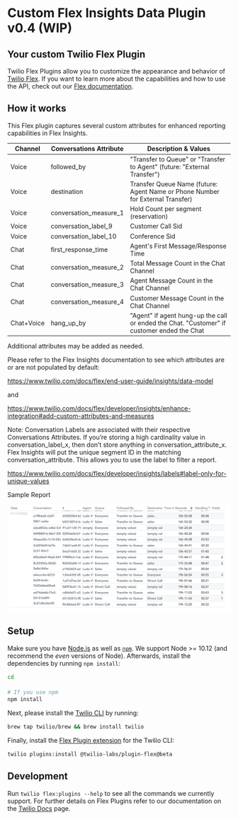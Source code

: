 # Custom Flex Insights Data Plugin v0.4 (WIP)

## Your custom Twilio Flex Plugin
Twilio Flex Plugins allow you to customize the appearance and behavior of [Twilio Flex](https://www.twilio.com/flex). If you want to learn more about the capabilities and how to use the API, check out our [Flex documentation](https://www.twilio.com/docs/flex).

## How it works
This Flex plugin captures several custom attributes for enhanced reporting capabilities in Flex Insights.


| Channel | Conversations Attribute | Description & Values |
| ------  | -------- | ----------- |
| Voice | followed_by | "Transfer to Queue" or "Transfer to Agent" (future: "External Transfer") |
| Voice | destination | Transfer Queue Name (future: Agent Name or Phone Number for External Transfer) |
| Voice | conversation_measure_1 | Hold Count per segment (reservation) |
| Voice | conversation_label_9 | Customer Call Sid |
| Voice | conversation_label_10 | Conference Sid |
| Chat | first_response_time | Agent's First Message/Response Time |
| Chat | conversation_measure_2 | Total Message Count in the Chat Channel |
| Chat | conversation_measure_3 | Agent Message Count in the Chat Channel |
| Chat | conversation_measure_4 | Customer Message Count in the Chat Channel |
| Chat+Voice | hang_up_by | "Agent" if agent hung-up the call or ended the Chat. "Customer" if customer ended the Chat |

Additional attributes may be added as needed.

Please refer to the Flex Insights documentation to see which attributes are or are not populated by default:

https://www.twilio.com/docs/flex/end-user-guide/insights/data-model

and

https://www.twilio.com/docs/flex/developer/insights/enhance-integration#add-custom-attributes-and-measures

Note: Conversation Labels are associated with their respective Conversations Attributes. If you’re storing a high cardinality value in conversation_label_x, then don’t store anything in conversation_attribute_x. Flex Insights will put the unique segment ID in the matching conversation_attribute. This allows you to use the label to filter a report.

https://www.twilio.com/docs/flex/developer/insights/labels#label-only-for-unique-values

Sample Report


<img width="700px" src="images/CustomMetrics.png"/>


## Setup

Make sure you have [Node.js](https://nodejs.org) as well as [`npm`](https://npmjs.com). We support Node >= 10.12 (and recommend the _even_ versions of Node). Afterwards, install the dependencies by running `npm install`:

```bash
cd 

# If you use npm
npm install
```

Next, please install the [Twilio CLI](https://www.twilio.com/docs/twilio-cli/quickstart) by running:

```bash
brew tap twilio/brew && brew install twilio
```

Finally, install the [Flex Plugin extension](https://github.com/twilio-labs/plugin-flex/tree/v1-beta) for the Twilio CLI:

```bash
twilio plugins:install @twilio-labs/plugin-flex@beta
```

## Development

Run `twilio flex:plugins --help` to see all the commands we currently support. For further details on Flex Plugins refer to our documentation on the [Twilio Docs](https://www.twilio.com/docs/flex/developer/plugins/cli) page.


